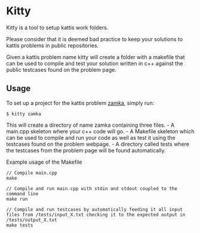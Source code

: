 # Kitty

Kitty is a tool to setup kattis work folders.

Please consider that it is deemed bad practice to keep your solutions to kattis
problems in public repositories.

Given a kattis problem name kitty will create a folder with a makefile that can
be used to compile and test your solution written in c++ against the public
testcases found on the problem page.

## Usage

To set up a project for the kattis problem
[zamka](https://open.kattis.com/problems/zamka), simply run:

```
$ kitty zamka
```

This will create a directory of name zamka containing three files.
    - A main.cpp skeleton where your c++ code will go.
    - A Makefile skeleton which can be used to compile and run your code as well as test it using the testcases found on the problem webpage.
    - A directory called tests where the testcases from the problem page will be found automatically.

Example usage of the Makefile

```
// Compile main.cpp
make

// Compile and run main.cpp with stdin and stdout coupled to the command line
make run

// Compile and run testcases by automatically feeding it all input files from /tests/input_X.txt checking it to the expected output in /tests/output_X.txt
make tests
```

